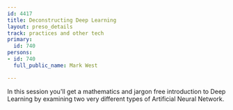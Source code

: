 ```yaml
---
id: 4417
title: Deconstructing Deep Learning
layout: preso_details
track: practices and other tech
primary:
  id: 740
persons:
- id: 740
  full_public_name: Mark West

---
```

In this session you'll get a mathematics and jargon free introduction to Deep Learning by examining two very different types of Artificial Neural Network.